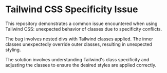 # Tailwind CSS Specificity Issue

This repository demonstrates a common issue encountered when using Tailwind CSS: unexpected behavior of classes due to specificity conflicts.

The bug involves nested divs with Tailwind classes applied. The inner classes unexpectedly override outer classes, resulting in unexpected styling.

The solution involves understanding Tailwind's class specificity and adjusting the classes to ensure the desired styles are applied correctly.